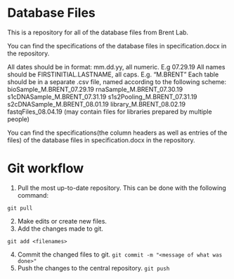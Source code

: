 # Database Files

This is a repository for all of the database files from Brent Lab.

You can find the specifications of the database files in specification.docx in the repository.

All dates should be in format: mm.dd.yy, all numeric. E.g 07.29.19
All names should be FIRSTINITIAL.LASTNAME, all caps. E.g. “M.BRENT”
Each table should be in a separate .csv file, named according to the following scheme:
bioSample_M.BRENT_07.29.19
rnaSample_M.BRENT_07.30.19
s1cDNASample_M.BRENT_07.31.19
s1s2Pooling_M.BRENT_07.31.19
s2cDNASample_M.BRENT_08.01.19
library_M.BRENT_08.02.19
fastqFiles_08.04.19 (may contain files for libraries prepared by multiple people)

You can find the specifications(the column headers as well as entries of the files) of the database files in specification.docx in the repository.

# Git workflow

1. Pull the most up-to-date repository. This can be done with the following command: 

```
git pull
```

2. Make edits or create new files.
3. Add the changes made to git.

`git add <filenames>`

4. Commit the changed files to git. `git commit -m "<message of what was done>"`
5. Push the changes to the central repository. `git push`